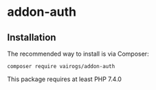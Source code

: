 # addon-auth

Installation
------------

The recommended way to install is via Composer:

```
composer require vairogs/addon-auth
```

This package requires at least PHP 7.4.0
